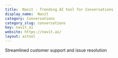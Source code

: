 ```yaml
---
title:  Navit - Trending AI tool for Conversations
display_name:  Navit
category: Conversations
category_slug: conversations
key: navit_ai
website: https://navit.ai/
layout: aitool
---
```


Streamlined customer support and issue resolution
